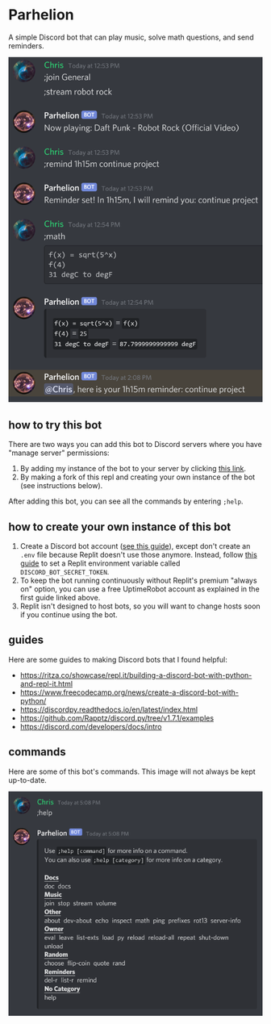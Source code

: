 # Parhelion

A simple Discord bot that can play music, solve math questions, and send reminders.

![demo](images/demo.png)

## how to try this bot
There are two ways you can add this bot to Discord servers where you have "manage server" permissions:

1. By adding my instance of the bot to your server by clicking [this link](https://discordapp.com/api/oauth2/authorize?scope=bot&client_id=836071320328077332&permissions=3595328).
2. By making a fork of this repl and creating your own instance of the bot (see instructions below).

After adding this bot, you can see all the commands by entering `;help`.

## how to create your own instance of this bot
1. Create a Discord bot account ([see this guide](https://www.freecodecamp.org/news/create-a-discord-bot-with-python/)), except don't create an `.env` file because Replit doesn't use those anymore. Instead, follow [this guide](https://docs.replit.com/repls/secrets-environment-variables) to set a Replit environment variable called `DISCORD_BOT_SECRET_TOKEN`.
2. To keep the bot running continuously without Replit's premium "always on" option, you can use a free UptimeRobot account as explained in the first guide linked above.
3. Replit isn't designed to host bots, so you will want to change hosts soon if you continue using the bot.

## guides
Here are some guides to making Discord bots that I found helpful:
* https://ritza.co/showcase/repl.it/building-a-discord-bot-with-python-and-repl-it.html
* https://www.freecodecamp.org/news/create-a-discord-bot-with-python/
* https://discordpy.readthedocs.io/en/latest/index.html
* https://github.com/Rapptz/discord.py/tree/v1.7.1/examples
* https://discord.com/developers/docs/intro

## commands
Here are some of this bot's commands. This image will not always be kept up-to-date.

![help demo](images/help_demo.png)
